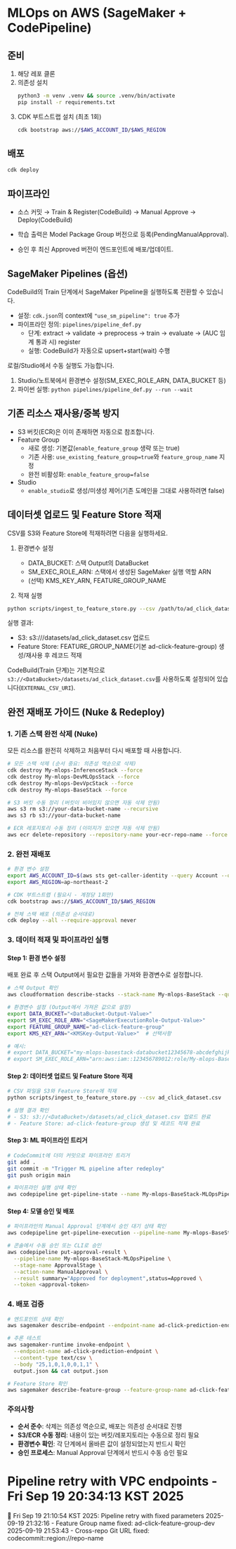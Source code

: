 # MLOps on AWS (SageMaker + CodePipeline)

## 준비
1) 해당 레포 클론
2) 의존성 설치
   ```bash
   python3 -m venv .venv && source .venv/bin/activate
   pip install -r requirements.txt
   ```
3) CDK 부트스트랩 설치 (최초 1회)
    ```bash
    cdk bootstrap aws://$AWS_ACCOUNT_ID/$AWS_REGION
    ```
## 배포
```bash
cdk deploy
```

## 파이프라인
* 소스 커밋 → Train & Register(CodeBuild) → Manual Approve → Deploy(CodeBuild)

* 학습 출력은 Model Package Group 버전으로 등록(PendingManualApproval).

* 승인 후 최신 Approved 버전이 엔드포인트에 배포/업데이트.

## SageMaker Pipelines (옵션)
CodeBuild의 Train 단계에서 SageMaker Pipeline을 실행하도록 전환할 수 있습니다.

- 설정: `cdk.json`의 context에 `"use_sm_pipeline": true` 추가
- 파이프라인 정의: `pipelines/pipeline_def.py`
    - 단계: extract → validate → preprocess → train → evaluate → (AUC 임계 통과 시) register
    - 실행: CodeBuild가 자동으로 upsert+start(wait) 수행

로컬/Studio에서 수동 실행도 가능합니다.

1) Studio/노트북에서 환경변수 설정(SM_EXEC_ROLE_ARN, DATA_BUCKET 등)
2) 파이썬 실행: `python pipelines/pipeline_def.py --run --wait`

## 기존 리소스 재사용/중복 방지
- S3 버킷(ECR)은 이미 존재하면 자동으로 참조합니다.
- Feature Group
    - 새로 생성: 기본값(`enable_feature_group` 생략 또는 true)
    - 기존 사용: `use_existing_feature_group=true`와 `feature_group_name` 지정
    - 완전 비활성화: `enable_feature_group=false`
- Studio
    - `enable_studio`로 생성/미생성 제어(기존 도메인을 그대로 사용하려면 false)

## 데이터셋 업로드 및 Feature Store 적재
CSV를 S3와 Feature Store에 적재하려면 다음을 실행하세요.

1) 환경변수 설정
    - DATA_BUCKET: 스택 Output의 DataBucket
    - SM_EXEC_ROLE_ARN: 스택에서 생성된 SageMaker 실행 역할 ARN
    - (선택) KMS_KEY_ARN, FEATURE_GROUP_NAME

2) 적재 실행
```bash
python scripts/ingest_to_feature_store.py --csv /path/to/ad_click_dataset.csv
```

실행 결과:
- S3: s3://<DataBucket>/datasets/ad_click_dataset.csv 업로드
- Feature Store: FEATURE_GROUP_NAME(기본 ad-click-feature-group) 생성/재사용 후 레코드 적재

CodeBuild(Train 단계)는 기본적으로 `s3://<DataBucket>/datasets/ad_click_dataset.csv`를 사용하도록 설정되어 있습니다(`EXTERNAL_CSV_URI`).

## 완전 재배포 가이드 (Nuke & Redeploy)

### 1. 기존 스택 완전 삭제 (Nuke)
모든 리소스를 완전히 삭제하고 처음부터 다시 배포할 때 사용합니다.

```bash
# 모든 스택 삭제 (순서 중요: 의존성 역순으로 삭제)
cdk destroy My-mlops-InferenceStack --force
cdk destroy My-mlops-DevMLOpsStack --force
cdk destroy My-mlops-DevVpcStack --force
cdk destroy My-mlops-BaseStack --force

# S3 버킷 수동 정리 (버킷이 비어있지 않으면 자동 삭제 안됨)
aws s3 rm s3://your-data-bucket-name --recursive
aws s3 rb s3://your-data-bucket-name

# ECR 레포지토리 수동 정리 (이미지가 있으면 자동 삭제 안됨)
aws ecr delete-repository --repository-name your-ecr-repo-name --force
```

### 2. 완전 재배포
```bash
# 환경 변수 설정
export AWS_ACCOUNT_ID=$(aws sts get-caller-identity --query Account --output text)
export AWS_REGION=ap-northeast-2

# CDK 부트스트랩 (필요시 - 계정당 1회만)
cdk bootstrap aws://$AWS_ACCOUNT_ID/$AWS_REGION

# 전체 스택 배포 (의존성 순서대로)
cdk deploy --all --require-approval never
```

### 3. 데이터 적재 및 파이프라인 실행

#### Step 1: 환경 변수 설정
배포 완료 후 스택 Output에서 필요한 값들을 가져와 환경변수로 설정합니다.

```bash
# 스택 Output 확인
aws cloudformation describe-stacks --stack-name My-mlops-BaseStack --query 'Stacks[0].Outputs'

# 환경변수 설정 (Output에서 가져온 값으로 설정)
export DATA_BUCKET="<DataBucket-Output-Value>"
export SM_EXEC_ROLE_ARN="<SageMakerExecutionRole-Output-Value>"
export FEATURE_GROUP_NAME="ad-click-feature-group"
export KMS_KEY_ARN="<KMSKey-Output-Value>"  # 선택사항

# 예시:
# export DATA_BUCKET="my-mlops-basestack-databucket12345678-abcdefghijkl"
# export SM_EXEC_ROLE_ARN="arn:aws:iam::123456789012:role/My-mlops-BaseStack-SageMakerExecutionRole-ABCDEFGHIJKL"
```

#### Step 2: 데이터셋 업로드 및 Feature Store 적재
```bash
# CSV 파일을 S3와 Feature Store에 적재
python scripts/ingest_to_feature_store.py --csv ad_click_dataset.csv

# 실행 결과 확인
# - S3: s3://<DataBucket>/datasets/ad_click_dataset.csv 업로드 완료
# - Feature Store: ad-click-feature-group 생성 및 레코드 적재 완료
```

#### Step 3: ML 파이프라인 트리거
```bash
# CodeCommit에 더미 커밋으로 파이프라인 트리거
git add .
git commit -m "Trigger ML pipeline after redeploy"
git push origin main

# 파이프라인 실행 상태 확인
aws codepipeline get-pipeline-state --name My-mlops-BaseStack-MLOpsPipeline
```

#### Step 4: 모델 승인 및 배포
```bash
# 파이프라인의 Manual Approval 단계에서 승인 대기 상태 확인
aws codepipeline get-pipeline-execution --pipeline-name My-mlops-BaseStack-MLOpsPipeline --pipeline-execution-id <execution-id>

# 콘솔에서 수동 승인 또는 CLI로 승인
aws codepipeline put-approval-result \
  --pipeline-name My-mlops-BaseStack-MLOpsPipeline \
  --stage-name ApprovalStage \
  --action-name ManualApproval \
  --result summary="Approved for deployment",status=Approved \
  --token <approval-token>
```

### 4. 배포 검증
```bash
# 엔드포인트 상태 확인
aws sagemaker describe-endpoint --endpoint-name ad-click-prediction-endpoint

# 추론 테스트
aws sagemaker-runtime invoke-endpoint \
  --endpoint-name ad-click-prediction-endpoint \
  --content-type text/csv \
  --body "25,1,0,1,0,0,1,1" \
  output.json && cat output.json

# Feature Store 확인
aws sagemaker describe-feature-group --feature-group-name ad-click-feature-group
```

### 주의사항
- **순서 준수**: 삭제는 의존성 역순으로, 배포는 의존성 순서대로 진행
- **S3/ECR 수동 정리**: 내용이 있는 버킷/레포지토리는 수동으로 정리 필요
- **환경변수 확인**: 각 단계에서 올바른 값이 설정되었는지 반드시 확인
- **승인 프로세스**: Manual Approval 단계에서 반드시 수동 승인 필요

<!-- Test commit to trigger pipeline -->

# Pipeline retry with VPC endpoints - Fri Sep 19 20:34:13 KST 2025
🔄 Fri Sep 19 21:10:54 KST 2025: Pipeline retry with fixed parameters
2025-09-19 21:32:16 - Feature Group name fixed: ad-click-feature-group-dev
2025-09-19 21:53:43 - Cross-repo Git URL fixed: codecommit::region://repo-name
